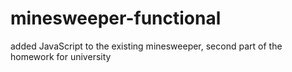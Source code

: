 # minesweeper-functional
added JavaScript to the existing minesweeper, second part of the homework for university
